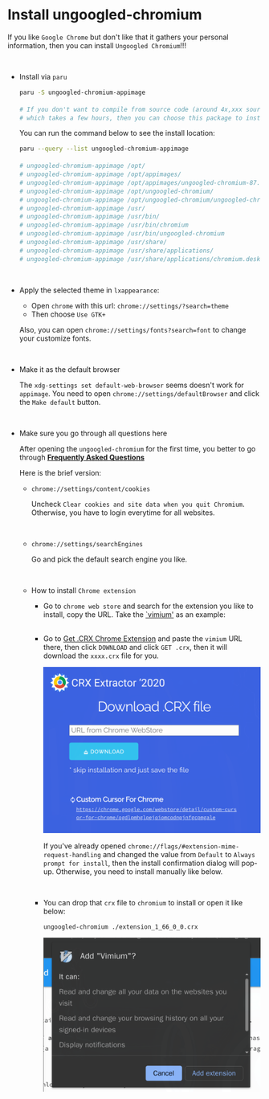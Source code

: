 # Install ungoogled-chromium

If you like `Google Chrome` but don't like that it gathers your personal
information, then you can install `Ungoogled Chromium`!!!

</br>

- Install via `paru`
    ```bash
    paru -S ungoogled-chromium-appimage

    # If you don't want to compile from source code (around 4x,xxx source files)
    # which takes a few hours, then you can choose this package to install. 
    ```

    You can run the command below to see the install location:

    ```bash
    paru --query --list ungoogled-chromium-appimage

    # ungoogled-chromium-appimage /opt/
    # ungoogled-chromium-appimage /opt/appimages/
    # ungoogled-chromium-appimage /opt/appimages/ungoogled-chromium-87.0.4280.141.AppImage
    # ungoogled-chromium-appimage /opt/ungoogled-chromium/
    # ungoogled-chromium-appimage /opt/ungoogled-chromium/ungoogled-chromium-icon.png
    # ungoogled-chromium-appimage /usr/
    # ungoogled-chromium-appimage /usr/bin/
    # ungoogled-chromium-appimage /usr/bin/chromium
    # ungoogled-chromium-appimage /usr/bin/ungoogled-chromium
    # ungoogled-chromium-appimage /usr/share/
    # ungoogled-chromium-appimage /usr/share/applications/
    # ungoogled-chromium-appimage /usr/share/applications/chromium.desktop
    ```
</br>

- Apply the selected theme in `lxappearance`:

    - Open `chrome` with this url: `chrome://settings/?search=theme`
    - Then choose `Use GTK+`

    Also, you can open `chrome://settings/fonts?search=font` to change your
    customize fonts.

</br>

- Make it as the default browser

    The `xdg-settings set default-web-browser` seems doesn't work for `appimage`.
    You need to open `chrome://settings/defaultBrowser` and click the `Make default`
    button.

</br>

- Make sure you go through all questions here

    After opening the `ungoogled-chromium` for the first time, you better to go through
    [**Frequently Asked Questions**](https://ungoogled-software.github.io/ungoogled-chromium-wiki/faq#why-do-i-have-to-login-to-websites-every-time-i-open-ungoogled-chromium)

    Here is the brief version:

    - `chrome://settings/content/cookies`

        Uncheck `Clear cookies and site data when you quit Chromium`. Otherwise, you 
        have to login everytime for all websites.

        </br>

    - `chrome://settings/searchEngines`

        Go and pick the default search engine you like.

        </br>

    - How to install `Chrome extension`

        - Go to `chrome web store` and search for the extension you like to install, copy
        the URL. Take the [`vimium'](https://chrome.google.com/webstore/detail/vimium/dbepggeogbaibhgnhhndojpepiihcmeb) as an example:

        

        </br>

        - Go to [Get .CRX Chrome Extension](https://crxextractor.com/) and paste the `vimium`
        URL there, then click `DOWNLOAD` and click `GET .crx`, then it will download the `xxxx.crx`
        file for you.

            ![ungoogled-chromium-download-crx.png](./images/ungoogled-chromium-download-crx.png)

            If you've already opened `chrome://flags/#extension-mime-request-handling` and changed the
            value from `Default` to `Always prompt for install`, then the install confirmation dialog 
            will pop-up. Otherwise, you need to install manually like below.

        </br>

        - You can drop that `crx` file to `chromium` to install or open it like below:
    
            ```bash
            ungoogled-chromium ./extension_1_66_0_0.crx
            ```

            ![ungoogled-chromium-install-crx.png](./images/ungoogled-chromium-install-crx.png)


</br>

